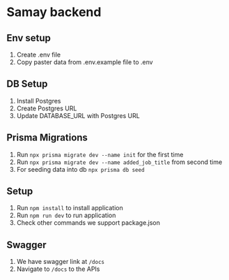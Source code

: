 # Samay backend

## Env setup

1. Create .env file
2. Copy paster data from .env.example file to .env

## DB Setup

1. Install Postgres
2. Create Postgres URL
3. Update DATABASE_URL with Postgres URL

## Prisma Migrations

1. Run `npx prisma migrate dev --name init` for the first time
2. Run `npx prisma migrate dev --name added_job_title` from second time
3. For seeding data into db `npx prisma db seed`

## Setup

1. Run `npm install` to install application
2. Run `npm run dev` to run application
3. Check other commands we support package.json

## Swagger

1. We have swagger link at `/docs`
2. Navigate to `/docs` to the APIs
